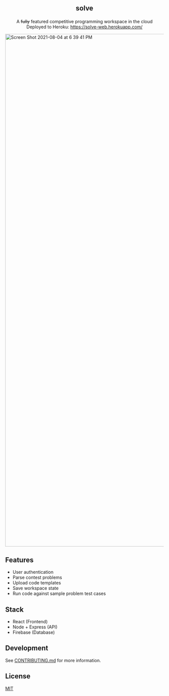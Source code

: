 ## <p align='center'>solve</p>

<p align='center'>
  A <strike>fully</strike> featured competitive programming workspace in the cloud<br/>
  Deployed to Heroku: <a href='https://solve-web.herokuapp.com/' target="_blank">https://solve-web.herokuapp.com/</a>
<p>
  
<img width="1624" alt="Screen Shot 2021-08-04 at 6 39 41 PM" src="https://user-images.githubusercontent.com/31192478/128264507-844f9b7c-52f1-403f-bc1d-6a6d49b32177.png">

## Features
- User authentication
- Parse contest problems
- Upload code templates
- Save workspace state
- Run code against sample problem test cases

## Stack
- React (Frontend)
- Node + Express (API)
- Firebase (Database)

## Development
See [CONTRIBUTING.md](https://github.com/terror/solve/tree/master/CONTRIBUTING.md) for more information.

## License
[MIT](https://github.com/terror/solve/tree/master/LICENSE)
